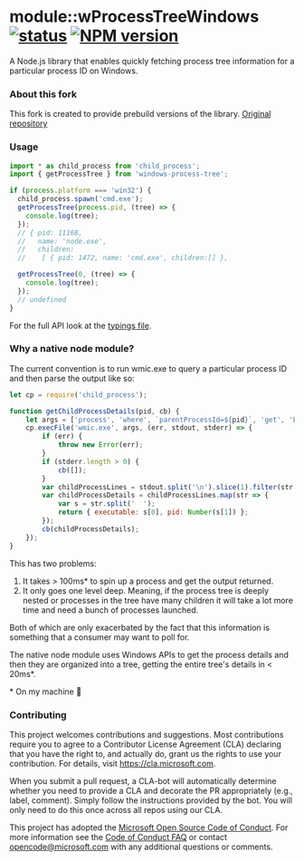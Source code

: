 # module::wProcessTreeWindows [![status](https://github.com/Wandalen/wProcessTreeWindows/actions/workflows/StandardPublish.yml/badge.svg)](https://github.com/Wandalen/wProcessTreeWindows/actions/workflows/StandardPublish.yml) [![NPM version](http://img.shields.io/npm/v/w.process.tree.windows.svg)](https://www.npmjs.org/package/w.process.tree.windows)

A Node.js library that enables quickly fetching process tree information for a particular process ID on Windows.

### About this fork

This fork is created to provide prebuild versions of the library. [Original repository](https://github.com/microsoft/vscode-windows-process-tree)

### Usage

```ts
import * as child_process from 'child_process';
import { getProcessTree } from 'windows-process-tree';

if (process.platform === 'win32') {
  child_process.spawn('cmd.exe');
  getProcessTree(process.pid, (tree) => {
    console.log(tree);
  });
  // { pid: 11168,
  //   name: 'node.exe',
  //   children:
  //    [ { pid: 1472, name: 'cmd.exe', children:[] },

  getProcessTree(0, (tree) => {
    console.log(tree);
  });
  // undefined
}
```

For the full API look at the [typings file](./typings/windows-process-tree.d.ts).

### Why a native node module?

The current convention is to run wmic.exe to query a particular process ID and then parse the output like so:

```js
let cp = require('child_process');

function getChildProcessDetails(pid, cb) {
    let args = ['process', 'where', `parentProcessId=${pid}`, 'get', 'ExecutablePath,ProcessId'];
    cp.execFile('wmic.exe', args, (err, stdout, stderr) => {
        if (err) {
            throw new Error(err);
        }
        if (stderr.length > 0) {
            cb([]);
        }
        var childProcessLines = stdout.split('\n').slice(1).filter(str => !/^\s*$/.test(str));
        var childProcessDetails = childProcessLines.map(str => {
            var s = str.split('  ');
            return { executable: s[0], pid: Number(s[1]) };
        });
        cb(childProcessDetails);
    });
}
```

This has two problems:

1. It takes > 100ms\* to spin up a process and get the output returned.
2. It only goes one level deep. Meaning, if the process tree is deeply nested or processes in the tree have many children it will take a lot more time and need a bunch of processes launched.

Both of which are only exacerbated by the fact that this information is something that a consumer may want to poll for.

The native node module uses Windows APIs to get the process details and then they are organized into a tree, getting the entire tree's details in < 20ms\*.

\* On my machine :slightly_smiling_face:

### Contributing

This project welcomes contributions and suggestions.  Most contributions require you to agree to a
Contributor License Agreement (CLA) declaring that you have the right to, and actually do, grant us
the rights to use your contribution. For details, visit https://cla.microsoft.com.

When you submit a pull request, a CLA-bot will automatically determine whether you need to provide
a CLA and decorate the PR appropriately (e.g., label, comment). Simply follow the instructions
provided by the bot. You will only need to do this once across all repos using our CLA.

This project has adopted the [Microsoft Open Source Code of Conduct](https://opensource.microsoft.com/codeofconduct/).
For more information see the [Code of Conduct FAQ](https://opensource.microsoft.com/codeofconduct/faq/) or
contact [opencode@microsoft.com](mailto:opencode@microsoft.com) with any additional questions or comments.
